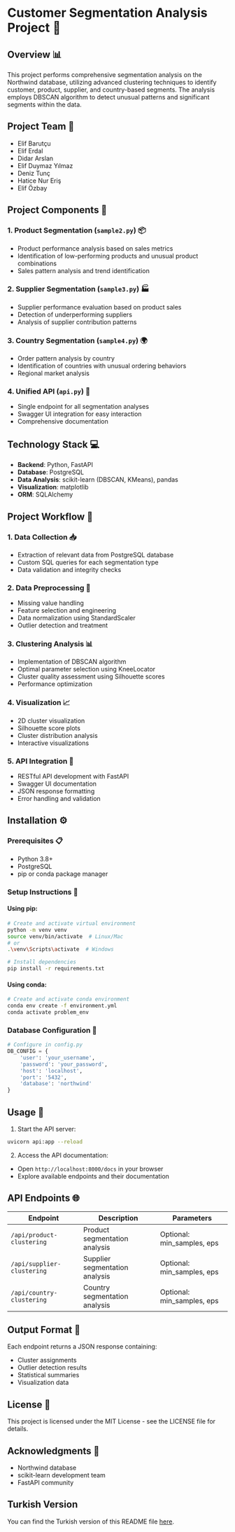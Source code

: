 # Customer Segmentation Analysis Project 🎯

## Overview 📊
This project performs comprehensive segmentation analysis on the Northwind database, utilizing advanced clustering techniques to identify customer, product, supplier, and country-based segments. The analysis employs DBSCAN algorithm to detect unusual patterns and significant segments within the data.

## Project Team 👥
- Elif Barutçu
- Elif Erdal
- Didar Arslan
- Elif Duymaz Yılmaz
- Deniz Tunç
- Hatice Nur Eriş
- Elif Özbay

## Project Components 🧩

### 1. Product Segmentation (`sample2.py`) 📦
- Product performance analysis based on sales metrics
- Identification of low-performing products and unusual product combinations
- Sales pattern analysis and trend identification

### 2. Supplier Segmentation (`sample3.py`) 🏭
- Supplier performance evaluation based on product sales
- Detection of underperforming suppliers
- Analysis of supplier contribution patterns

### 3. Country Segmentation (`sample4.py`) 🌍
- Order pattern analysis by country
- Identification of countries with unusual ordering behaviors
- Regional market analysis

### 4. Unified API (`api.py`) 🔌
- Single endpoint for all segmentation analyses
- Swagger UI integration for easy interaction
- Comprehensive documentation

## Technology Stack 💻
- **Backend**: Python, FastAPI
- **Database**: PostgreSQL
- **Data Analysis**: scikit-learn (DBSCAN, KMeans), pandas
- **Visualization**: matplotlib
- **ORM**: SQLAlchemy

## Project Workflow 🔄

### 1. Data Collection 📥
- Extraction of relevant data from PostgreSQL database
- Custom SQL queries for each segmentation type
- Data validation and integrity checks

### 2. Data Preprocessing 🧹
- Missing value handling
- Feature selection and engineering
- Data normalization using StandardScaler
- Outlier detection and treatment

### 3. Clustering Analysis 📊
- Implementation of DBSCAN algorithm
- Optimal parameter selection using KneeLocator
- Cluster quality assessment using Silhouette scores
- Performance optimization

### 4. Visualization 📈
- 2D cluster visualization
- Silhouette score plots
- Cluster distribution analysis
- Interactive visualizations

### 5. API Integration 🔄
- RESTful API development with FastAPI
- Swagger UI documentation
- JSON response formatting
- Error handling and validation

## Installation ⚙️

### Prerequisites 📋
- Python 3.8+
- PostgreSQL
- pip or conda package manager

### Setup Instructions 📝

#### Using pip:
```bash
# Create and activate virtual environment
python -m venv venv
source venv/bin/activate  # Linux/Mac
# or
.\venv\Scripts\activate  # Windows

# Install dependencies
pip install -r requirements.txt
```

#### Using conda:
```bash
# Create and activate conda environment
conda env create -f environment.yml
conda activate problem_env
```

### Database Configuration 🔧
```python
# Configure in config.py
DB_CONFIG = {
    'user': 'your_username',
    'password': 'your_password',
    'host': 'localhost',
    'port': '5432',
    'database': 'northwind'
}
```

## Usage 🚀

1. Start the API server:
```bash
uvicorn api:app --reload
```

2. Access the API documentation:
- Open `http://localhost:8000/docs` in your browser
- Explore available endpoints and their documentation

## API Endpoints 🌐

| Endpoint | Description | Parameters |
|----------|-------------|------------|
| `/api/product-clustering` | Product segmentation analysis | Optional: min_samples, eps |
| `/api/supplier-clustering` | Supplier segmentation analysis | Optional: min_samples, eps |
| `/api/country-clustering` | Country segmentation analysis | Optional: min_samples, eps |

## Output Format 📄
Each endpoint returns a JSON response containing:
- Cluster assignments
- Outlier detection results
- Statistical summaries
- Visualization data

## License 📜
This project is licensed under the MIT License - see the LICENSE file for details.

## Acknowledgments 🙏
- Northwind database
- scikit-learn development team
- FastAPI community

## Turkish Version
You can find the Turkish version of this README file [here](https://github.com/elfbrtc/Turkcell-GYK1-ClusterVision/tree/main).
